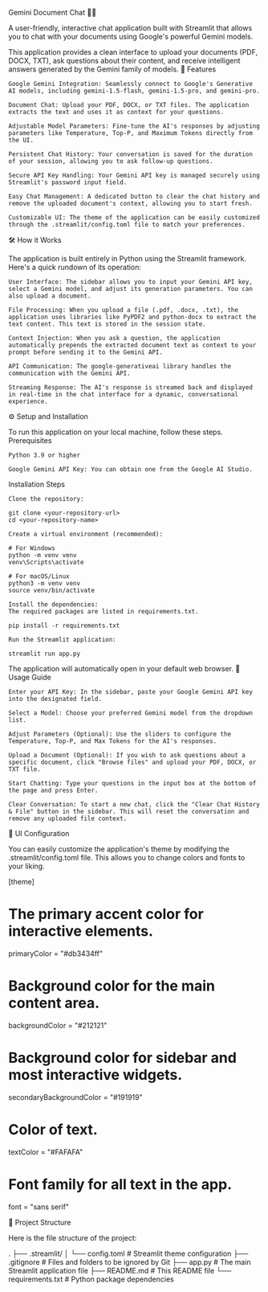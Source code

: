 Gemini Document Chat 📄✨

A user-friendly, interactive chat application built with Streamlit that allows you to chat with your documents using Google's powerful Gemini models.

This application provides a clean interface to upload your documents (PDF, DOCX, TXT), ask questions about their content, and receive intelligent answers generated by the Gemini family of models.
🚀 Features

    Google Gemini Integration: Seamlessly connect to Google's Generative AI models, including gemini-1.5-flash, gemini-1.5-pro, and gemini-pro.

    Document Chat: Upload your PDF, DOCX, or TXT files. The application extracts the text and uses it as context for your questions.

    Adjustable Model Parameters: Fine-tune the AI's responses by adjusting parameters like Temperature, Top-P, and Maximum Tokens directly from the UI.

    Persistent Chat History: Your conversation is saved for the duration of your session, allowing you to ask follow-up questions.

    Secure API Key Handling: Your Gemini API key is managed securely using Streamlit's password input field.

    Easy Chat Management: A dedicated button to clear the chat history and remove the uploaded document's context, allowing you to start fresh.

    Customizable UI: The theme of the application can be easily customized through the .streamlit/config.toml file to match your preferences.

🛠️ How it Works

The application is built entirely in Python using the Streamlit framework. Here's a quick rundown of its operation:

    User Interface: The sidebar allows you to input your Gemini API key, select a Gemini model, and adjust its generation parameters. You can also upload a document.

    File Processing: When you upload a file (.pdf, .docx, .txt), the application uses libraries like PyPDF2 and python-docx to extract the text content. This text is stored in the session state.

    Context Injection: When you ask a question, the application automatically prepends the extracted document text as context to your prompt before sending it to the Gemini API.

    API Communication: The google-generativeai library handles the communication with the Gemini API.

    Streaming Response: The AI's response is streamed back and displayed in real-time in the chat interface for a dynamic, conversational experience.

⚙️ Setup and Installation

To run this application on your local machine, follow these steps.
Prerequisites

    Python 3.9 or higher

    Google Gemini API Key: You can obtain one from the Google AI Studio.

Installation Steps

    Clone the repository:

    git clone <your-repository-url>
    cd <your-repository-name>

    Create a virtual environment (recommended):

    # For Windows
    python -m venv venv
    venv\Scripts\activate

    # For macOS/Linux
    python3 -m venv venv
    source venv/bin/activate

    Install the dependencies:
    The required packages are listed in requirements.txt.

    pip install -r requirements.txt

    Run the Streamlit application:

    streamlit run app.py

The application will automatically open in your default web browser.
📖 Usage Guide

    Enter your API Key: In the sidebar, paste your Google Gemini API key into the designated field.

    Select a Model: Choose your preferred Gemini model from the dropdown list.

    Adjust Parameters (Optional): Use the sliders to configure the Temperature, Top-P, and Max Tokens for the AI's responses.

    Upload a Document (Optional): If you wish to ask questions about a specific document, click "Browse files" and upload your PDF, DOCX, or TXT file.

    Start Chatting: Type your questions in the input box at the bottom of the page and press Enter.

    Clear Conversation: To start a new chat, click the "Clear Chat History & File" button in the sidebar. This will reset the conversation and remove any uploaded file context.

🎨 UI Configuration

You can easily customize the application's theme by modifying the .streamlit/config.toml file. This allows you to change colors and fonts to your liking.

[theme]
# The primary accent color for interactive elements.
primaryColor = "#db3434ff"

# Background color for the main content area.
backgroundColor = "#212121"

# Background color for sidebar and most interactive widgets.
secondaryBackgroundColor = "#191919"

# Color of text.
textColor = "#FAFAFA"

# Font family for all text in the app.
font = "sans serif"

📂 Project Structure

Here is the file structure of the project:

.
├── .streamlit/
│   └── config.toml         # Streamlit theme configuration
├── .gitignore              # Files and folders to be ignored by Git
├── app.py                  # The main Streamlit application file
├── README.md               # This README file
└── requirements.txt        # Python package dependencies

